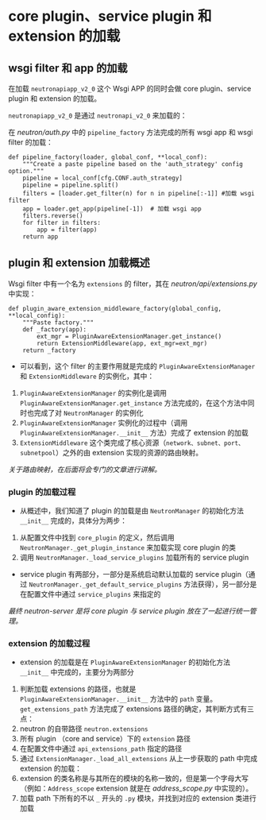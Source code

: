 # core plugin、service plugin 和 extension 的加载

## wsgi filter 和 app 的加载

在加载 `neutronapiapp_v2_0` 这个 Wsgi APP 的同时会做 core plugin、service plugin 和 extension 的加载。

`neutronapiapp_v2_0` 是通过 `neutronapi_v2_0` 来加载的：

在 *neutron/auth.py* 中的 `pipeline_factory` 方法完成的所有 wsgi app 和 wsgi filter 的加载：

```
def pipeline_factory(loader, global_conf, **local_conf):
    """Create a paste pipeline based on the 'auth_strategy' config option."""
    pipeline = local_conf[cfg.CONF.auth_strategy]
    pipeline = pipeline.split()
    filters = [loader.get_filter(n) for n in pipeline[:-1]] #加载 wsgi filter
    app = loader.get_app(pipeline[-1])  # 加载 wsgi app
    filters.reverse()
    for filter in filters:
        app = filter(app)
    return app
```

## plugin 和 extension 加载概述

Wsgi filter 中有一个名为 `extensions` 的 filter，其在 *neutron/api/extensions.py* 中实现：

```
def plugin_aware_extension_middleware_factory(global_config, **local_config):
    """Paste factory."""
    def _factory(app):
        ext_mgr = PluginAwareExtensionManager.get_instance()
        return ExtensionMiddleware(app, ext_mgr=ext_mgr)
    return _factory
```

* 可以看到，这个 filter 的主要作用就是完成的 `PluginAwareExtensionManager` 和 `ExtensionMiddleware` 的实例化，其中：
 1. `PluginAwareExtensionManager` 的实例化是调用 `PluginAwareExtensionManager.get_instance` 方法完成的，在这个方法中同时也完成了对 `NeutronManager` 的实例化
 2. `PluginAwareExtensionManager` 实例化的过程中（调用 `PluginAwareExtensionManager.__init__` 方法）完成了 extension 的加载
 3. `ExtensionMiddleware` 这个类完成了核心资源（`network、subnet、port、subnetpool`）之外的由 extension 实现的资源的路由映射。

*关于路由映射，在后面将会专门的文章进行讲解。*

### plugin 的加载过程

* 从概述中，我们知道了 plugin 的加载是由 `NeutronManager` 的初始化方法 `__init__` 完成的，具体分为两步：
 1. 从配置文件中找到 `core_plugin` 的定义，然后调用 `NeutronManager._get_plugin_instance` 来加载实现 core plugin 的类
 2. 调用 `NeutronManager._load_service_plugins` 加载所有的 service plugin
  * service plugin 有两部分，一部分是系统启动默认加载的 service plugin（通过 `NeutronManager._get_default_service_plugins` 方法获得），另一部分是在配置文件中通过 `service_plugins` 来指定的 

*最终 neutron-server 是将 core plugin 与 service plugin 放在了一起进行统一管理。*

### extension 的加载过程

* extension 的加载是在 `PluginAwareExtensionManager` 的初始化方法 `__init__` 中完成的，主要分为两部分
 1. 判断加载 extensions 的路径，也就是 `PluginAwareExtensionManager.__init__` 方法中的 `path` 变量。`get_extensions_path` 方法完成了 extensions 路径的确定，其判断方式有三点：
  1. neutron 的自带路径 `neutron.extensions`
  2. 所有 plugin （core and service）下的 `extension` 路径
  3. 在配置文件中通过 `api_extensions_path` 指定的路径
 2. 通过 `ExtensionManager._load_all_extensions` 从上一步获取的 path 中完成 extension 的加载：
  1. extension 的类名称是与其所在的模块的名称一致的，但是第一个字母大写（例如：`Address_scope` extension 就是在 *address_scope.py* 中实现的）。
  2. 加载 path 下所有的不以 `_` 开头的 `.py` 模块，并找到对应的 extension 类进行加载